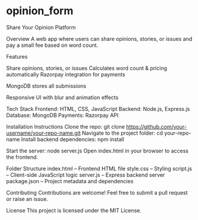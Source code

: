# opinion_form
Share Your Opinion Platform

Overview
A web app where users can share opinions, stories, or issues and pay a small fee based on word count.

Features

Share opinions, stories, or issues
Calculates word count & pricing automatically
Razorpay integration for payments

MongoDB stores all submissions

Responsive UI with blur and animation effects

Tech Stack
Frontend: HTML, CSS, JavaScript
Backend: Node.js, Express.js
Database: MongoDB
Payments: Razorpay API

Installation Instructions
Clone the repo:
git clone https://github.com/your-username/your-repo-name.git
Navigate to the project folder:
cd your-repo-name
Install backend dependencies:
npm install

Start the server:
node server.js
Open index.html in your browser to access the frontend.

Folder Structure
index.html – Frontend HTML file
style.css – Styling
script.js – Client-side JavaScript logic
server.js – Express backend server
package.json – Project metadata and dependencies

Contributing
Contributions are welcome! Feel free to submit a pull request or raise an issue.

License
This project is licensed under the MIT License.

